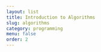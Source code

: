 ```yaml
---
layout: list
title: Introduction to Algorithms
slug: algorithms
category: programming
menu: false
order: 2
---
```

